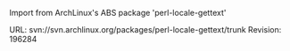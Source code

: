 Import from ArchLinux's ABS package 'perl-locale-gettext'

URL: svn://svn.archlinux.org/packages/perl-locale-gettext/trunk
Revision: 196284
